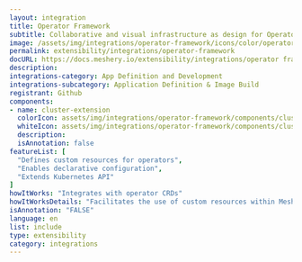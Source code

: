 ```yaml
---
layout: integration
title: Operator Framework
subtitle: Collaborative and visual infrastructure as design for Operator Framework
image: /assets/img/integrations/operator-framework/icons/color/operator-framework-color.svg
permalink: extensibility/integrations/operator-framework
docURL: https://docs.meshery.io/extensibility/integrations/operator framework
description: 
integrations-category: App Definition and Development
integrations-subcategory: Application Definition & Image Build
registrant: Github
components: 
- name: cluster-extension
  colorIcon: assets/img/integrations/operator-framework/components/cluster-extension/icons/color/cluster-extension-color.svg
  whiteIcon: assets/img/integrations/operator-framework/components/cluster-extension/icons/white/cluster-extension-white.svg
  description: 
  isAnnotation: false
featureList: [
  "Defines custom resources for operators",
  "Enables declarative configuration",
  "Extends Kubernetes API"
]
howItWorks: "Integrates with operator CRDs"
howItWorksDetails: "Facilitates the use of custom resources within Meshery"
isAnnotation: "FALSE"
language: en
list: include
type: extensibility
category: integrations
---
```

